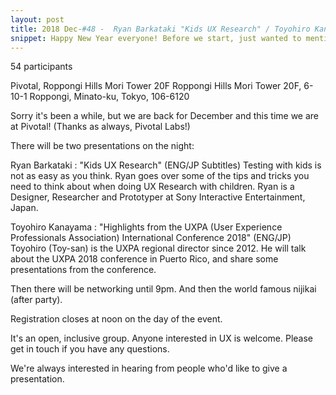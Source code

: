 ```yaml
---
layout: post
title: 2018 Dec-#48 -  Ryan Barkataki "Kids UX Research" / Toyohiro Kanayama "Recap of UXPA 2018"
snippet: Happy New Year everyone! Before we start, just wanted to mention that Udemy has a bunch of UX -
---
```

54 participants

Pivotal, Roppongi Hills Mori Tower 20F Roppongi Hills Mori Tower 20F, 6-10-1 Roppongi, Minato-ku, Tokyo, 106-6120

Sorry it's been a while, but we are back for December and this time we are at Pivotal! (Thanks as always, Pivotal Labs!)

There will be two presentations on the night:

Ryan Barkataki : "Kids UX Research" (ENG/JP Subtitles)
Testing with kids is not as easy as you think. Ryan goes over some of the tips and tricks you need to think about when doing UX Research with children. Ryan is a Designer, Researcher and Prototyper at Sony Interactive Entertainment, Japan.

Toyohiro Kanayama : "Highlights from the UXPA (User Experience Professionals Association) International Conference 2018" (ENG/JP)
Toyohiro (Toy-san) is the UXPA regional director since 2012. He will talk about the UXPA 2018 conference in Puerto Rico, and share some presentations from the conference.

Then there will be networking until 9pm. And then the world famous nijikai (after party).

Registration closes at noon on the day of the event.

It's an open, inclusive group. Anyone interested in UX is welcome. Please get in touch if you have any questions.

We're always interested in hearing from people who'd like to give a presentation.

